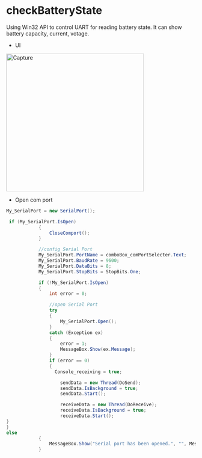 # checkBatteryState
Using Win32 API to control UART for reading battery state. It can show battery capacity, current, votage.

* UI
<img width="366" alt="Capture" src="https://github.com/testtestProblem/checkBatteryState/assets/107662393/7f8f4a2f-42a9-4cd4-8197-e484eabfe06b">

* Open com port
```C#
My_SerialPort = new SerialPort();

 if (My_SerialPort.IsOpen)
            {
                CloseComport();
            }

            //config Serial Port
            My_SerialPort.PortName = comboBox_comPortSelecter.Text;
            My_SerialPort.BaudRate = 9600;
            My_SerialPort.DataBits = 8;
            My_SerialPort.StopBits = StopBits.One;

            if (!My_SerialPort.IsOpen)
            {
                int error = 0;

                //open Serial Port
                try
                {
                    My_SerialPort.Open();
                }
                catch (Exception ex)
                {
                    error = 1;
                    MessageBox.Show(ex.Message);
                }           
                if (error == 0)
                {
                  Console_receiving = true;

                    sendData = new Thread(DoSend);
                    sendData.IsBackground = true;
                    sendData.Start();

                    receiveData = new Thread(DoReceive);
                    receiveData.IsBackground = true;
                    receiveData.Start();
}
}
else
            {
                MessageBox.Show("Serial port has been opened.", "", MessageBoxButtons.OK, MessageBoxIcon.Error);
            }

```
